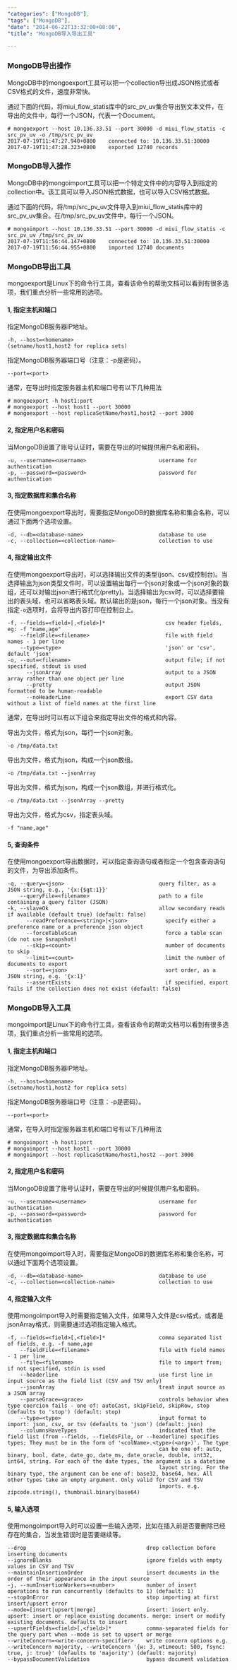 ```yaml
---
"categories": ["MongoDB"],
"tags": ["MongoDB"],
"date": "2014-06-22T13:32:00+08:00",
"title": "MongoDB导入导出工具"

---
```


### MongoDB导出操作

MongoDB中的mongoexport工具可以把一个collection导出成JSON格式或者CSV格式的文件，速度非常快。

通过下面的代码，将miui_flow_statis库中的src_pv_uv集合导出到文本文件，在导出的文件中，每行一个JSON，代表一个Document。

```shell
# mongoexport --host 10.136.33.51 --port 30000 -d miui_flow_statis -c src_pv_uv -o /tmp/src_pv_uv
2017-07-19T11:47:27.940+0800	connected to: 10.136.33.51:30000
2017-07-19T11:47:28.323+0800	exported 12740 records
```

### MongoDB导入操作

MongoDB中的mongoimport工具可以把一个特定文件中的内容导入到指定的collection中。该工具可以导入JSON格式数据，也可以导入CSV格式数据。

通过下面的代码，将/tmp/src_pv_uv文件导入到miui_flow_statis库中的src_pv_uv集合。在/tmp/src_pv_uv文件中，每行一个JSON。

```shell
# mongoimport --host 10.136.33.51 --port 30000 -d miui_flow_statis -c src_pv_uv /tmp/src_pv_uv
2017-07-19T11:56:44.147+0800	connected to: 10.136.33.51:30000
2017-07-19T11:56:44.955+0800	imported 12740 documents
```



### MongoDB导出工具

mongoexport是Linux下的命令行工具，查看该命令的帮助文档可以看到有很多选项，我们重点分析一些常用的选项。

#### 1, 指定主机和端口

指定MongoDB服务器IP地址。

```shell
-h, --host=<homename>
(setname/host1,host2 for replica sets)
```

指定MongoDB服务器端口号（注意：-p是密码）。

```shell
--port=<port>
```

通常，在导出时指定服务器主机和端口号有以下几种用法

```shell
# mongoexport -h host1:port
# mongoexport --host host1 --port 30000
# mongoexport --host replicaSetName/host1,host2 --port 3000
```



#### 2, 指定用户名和密码

当MongoDB设置了账号认证时，需要在导出的时候提供用户名和密码。

```shell
-u, --username=<username>                       username for authentication
-p, --password=<password>                       password for authentication
```



#### 3, 指定数据库和集合名称

在使用mongoexport导出时，需要指定MongoDB的数据库名称和集合名称，可以通过下面两个选项设置。

```shell
-d, --db=<database-name>                        database to use
-c, --collection=<collection-name>              collection to use
```



#### 4, 指定输出文件

在使用mongoexport导出时，可以选择输出文件的类型(json、csv或控制台)。当选择输出为json类型文件时，可以设置输出每行一个json对象或一个json对象的数组，还可以对输出json进行格式化(pretty)。当选择输出为csv时，可以选择要输出的表头域，也可以省略表头域。默认输出的是json，每行一个json对象。当没有指定`-o`选项时，会将导出内容打印在控制台上。

```shell
-f, --fields=<field>[,<field>]*					  csv header fields, eg: -f "name,age"
    --fieldFile=<filename>                        file with field names - 1 per line
    --type=<type>								  'json' or 'csv', default 'json'
-o, --out=<filename>                              output file; if not specified, stdout is used
      --jsonArray                                 output to a JSON array rather than one object per line
      --pretty                                    output JSON formatted to be human-readable
      --noHeaderLine                              export CSV data without a list of field names at the first line
```

通常，在导出时可以有以下组合来指定导出文件的格式和内容。

导出为文件，格式为json，每行一个json对象。

```shell
-o /tmp/data.txt
```

导出为文件，格式为json，构成一个json数组。

```shell
-o /tmp/data.txt --jsonArray
```

导出为文件，格式为json，构成一个json数组，并进行格式化。

```shell
-o /tmp/data.txt --jsonArray --pretty
```

导出为文件，格式为csv，指定表头域。

```shell
-f "name,age"
```



#### 5, 查询条件

在使用mongoexport导出数据时，可以指定查询语句或者指定一个包含查询语句的文件，为导出添加条件。

```shell
-q, --query=<json>                              query filter, as a JSON string, e.g., '{x:{$gt:1}}'
    --queryFile=<filename>                      path to a file containing a query filter (JSON)
-k, --slaveOk                                   allow secondary reads if available (default true) (default: false)
      --readPreference=<string>|<json>            specify either a preference name or a preference json object
      --forceTableScan                            force a table scan (do not use $snapshot)
      --skip=<count>                              number of documents to skip
      --limit=<count>                             limit the number of documents to export
      --sort=<json>                               sort order, as a JSON string, e.g. '{x:1}'
      --assertExists                              if specified, export fails if the collection does not exist (default: false)
```



### MongoDB导入工具

mongoimport是Linux下的命令行工具，查看该命令的帮助文档可以看到有很多选项，我们重点分析一些常用的选项。

#### 1, 指定主机和端口

指定MongoDB服务器IP地址。

```shell
-h, --host=<homename>
(setname/host1,host2 for replica sets)
```

指定MongoDB服务器端口号（注意：-p是密码）。

```shell
--port=<port>
```

通常，在导入时指定服务器主机和端口号有以下几种用法

```shell
# mongoimport -h host1:port
# mongoimport --host host1 --port 30000
# mongoimport --host replicaSetName/host1,host2 --port 3000
```



#### 2, 指定用户名和密码

当MongoDB设置了账号认证时，需要在导出的时候提供用户名和密码。

```shell
-u, --username=<username>                       username for authentication
-p, --password=<password>                       password for authentication
```



#### 3, 指定数据库和集合名称

在使用mongoimport导入时，需要指定MongoDB的数据库名称和集合名称，可以通过下面两个选项设置。

```shell
-d, --db=<database-name>                        database to use
-c, --collection=<collection-name>              collection to use
```



#### 4, 指定输入文件

使用mongoimport导入时需要指定输入文件，如果导入文件是csv格式，或者是jsonArray格式，则需要通过选项指定输入格式。

```shell
-f, --fields=<field>[,<field>]*                 comma separated list of fields, e.g. -f name,age
    --fieldFile=<filename>                      file with field names - 1 per line
    --file=<filename>                           file to import from; if not specified, stdin is used
    --headerline                                use first line in input source as the field list (CSV and TSV only)
    --jsonArray                                 treat input source as a JSON array
    --parseGrace=<grace>                        controls behavior when type coercion fails - one of: autoCast, skipField, skipRow, stop (defaults to 'stop') (default: stop)
    --type=<type>                               input format to import: json, csv, or tsv (defaults to 'json') (default: json)
    --columnsHaveTypes                          indicated that the field list (from --fields, --fieldsFile, or --headerline) specifies types; They must be in the form of '<colName>.<type>(<arg>)'. The type
                                                can be one of: auto, binary, bool, date, date_go, date_ms, date_oracle, double, int32, int64, string. For each of the date types, the argument is a datetime
                                                layout string. For the binary type, the argument can be one of: base32, base64, hex. All other types take an empty argument. Only valid for CSV and TSV
                                                imports. e.g. zipcode.string(), thumbnail.binary(base64)
```



#### 5, 输入选项

使用mongoimport导入时可以设置一些输入选项，比如在插入前是否要删除已经存在的集合，当发生错误时是否要继续等。

```shell
--drop                                      drop collection before inserting documents
--ignoreBlanks                              ignore fields with empty values in CSV and TSV
--maintainInsertionOrder                    insert documents in the order of their appearance in the input source
-j, --numInsertionWorkers=<number>          number of insert operations to run concurrently (defaults to 1) (default: 1)
--stopOnError                               stop importing at first insert/upsert error
--mode=[insert|upsert|merge]                insert: insert only. upsert: insert or replace existing documents. merge: insert or modify existing documents. defaults to insert
--upsertFields=<field>[,<field>]*           comma-separated fields for the query part when --mode is set to upsert or merge
--writeConcern=<write-concern-specifier>    write concern options e.g. --writeConcern majority, --writeConcern '{w: 3, wtimeout: 500, fsync: true, j: true}' (defaults to 'majority') (default: majority)
--bypassDocumentValidation                  bypass document validation
```

